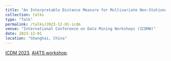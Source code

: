 ```yaml
---
title: "An Interpretable Distance Measure for Multivariate Non-Stationary Physiological Signals"
collection: talks
type: "Talk"
permalink: /talks/2023-12-01-icdm
venue: "International Conference on Data Mining Workshops (ICDMW)"
date: 2023-12-01
location: "Shanghai, China"
---
```


[ICDM 2023](https://www.cloud-conf.net/icdm2023/index.html), [AI4TS workshop](https://ai4ts.github.io/icdm2023).